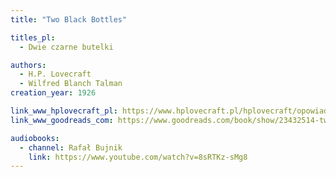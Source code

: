 ```yaml
---
title: "Two Black Bottles"

titles_pl:
  - Dwie czarne butelki

authors:
  - H.P. Lovecraft
  - Wilfred Blanch Talman
creation_year: 1926

link_www_hplovecraft_pl: https://www.hplovecraft.pl/hplovecraft/opowiadania-nowele-powiesci/two-black-bottles/
link_www_goodreads_com: https://www.goodreads.com/book/show/23432514-two-black-bottles

audiobooks:
  - channel: Rafał Bujnik
    link: https://www.youtube.com/watch?v=8sRTKz-sMg8
---
```


